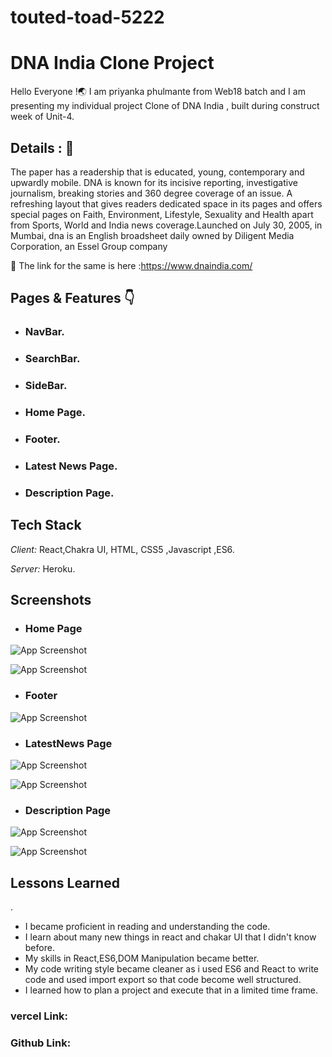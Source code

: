 # touted-toad-5222
# DNA India Clone Project 

Hello Everyone !🌏 I am priyanka phulmante from Web18 batch and I am presenting my individual project Clone of DNA India , built during construct week of Unit-4.


## Details : 🔭

The paper has a readership that is educated, young, contemporary and upwardly mobile. DNA is known for its incisive reporting, investigative journalism, breaking stories and 360 degree coverage of an issue. A refreshing layout that gives readers dedicated space in its pages and offers special pages on Faith, Environment, Lifestyle, Sexuality and Health apart from Sports, World and India news coverage.Launched on July 30, 2005, in Mumbai, dna is an English broadsheet daily owned by Diligent Media Corporation, an Essel Group company

🚀 The link for the same is here :https://www.dnaindia.com/


## Pages & Features 👇

 - ###  NavBar.    
 - ### SearchBar.
 - ### SideBar.
 - ### Home Page.
 - ### Footer.
 - ### Latest News Page.
 - ### Description Page.
 


## Tech Stack

*Client:* React,Chakra UI, HTML, CSS5 ,Javascript ,ES6.

*Server:* Heroku.


## Screenshots

- ### Home Page
![App Screenshot](https://github.com/priyankaphulmante98/touted-toad-5222/blob/main/dna/dnaindiaPhotos/Homepage.png)

![App Screenshot](https://github.com/priyankaphulmante98/touted-toad-5222/blob/main/dna/dnaindiaPhotos/Homepage(2).png)


- ### Footer 
![App Screenshot](https://github.com/priyankaphulmante98/touted-toad-5222/blob/main/dna/dnaindiaPhotos/Footer.png)


- ### LatestNews Page
![App Screenshot](https://github.com/priyankaphulmante98/touted-toad-5222/blob/main/dna/dnaindiaPhotos/Latestnews.png)

![App Screenshot](https://github.com/priyankaphulmante98/touted-toad-5222/blob/main/dna/dnaindiaPhotos/Latestnews(2).png)

- ### Description Page
![App Screenshot](https://github.com/priyankaphulmante98/touted-toad-5222/blob/main/dna/dnaindiaPhotos/Description.png)

![App Screenshot](https://github.com/priyankaphulmante98/touted-toad-5222/blob/main/dna/dnaindiaPhotos/Description(2).png)

## Lessons Learned
.
- I became proficient in reading and understanding the code.
- I learn about many new things in react and chakar UI that I didn't know before.
- My skills in React,ES6,DOM Manipulation became better.
- My code writing style became cleaner as i used ES6 and React to write code and used import export so that code become well structured.
- I learned how to plan a project and execute that in a limited time frame.


### vercel Link:

### Github Link:
